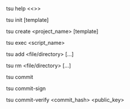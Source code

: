 tsu help <<>>

tsu init [template]

tsu create <project_name> [template]

tsu exec <script_name>

tsu add <file/directory> [...]

tsu rm <file/directory> [...]

tsu commit <message>

tsu commit-sign <algorithm> <arguments>

tsu commit-verify <algorithm> <commit_hash> <public_key>

